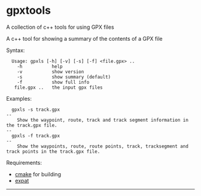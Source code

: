 # gpxtools
A collection of c++ tools for using GPX files 

A c++ tool for showing a summary of the contents of a GPX file

Syntax:
```
  Usage: gpxls [-h] [-v] [-s] [-f] <file.gpx> ..
    -h           help
    -v           show version
    -s           show summary (default)
    -f           show full info
   file.gpx ..   the input gpx files
```

Examples:
```
  gpxls -s track.gpx
--
    Show the waypoint, route, track and track segment information in the track.gpx file.
--
  gpxls -f track.gpx
--
    Show the waypoints, route, route points, track, tracksegment and track points in the track.gpx file.
```

Requirements:
  * [cmake](https://cmake.org/) for building
  * [expat](https://libexpat.github.io/)

---

